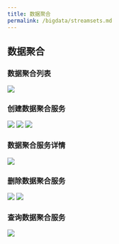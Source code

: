 ```yaml
---
title: 数据聚合
permalink: /bigdata/streamsets.md
---
```


## 数据聚合
### 数据聚合列表
![](~@vuepress/streamsets-list.png)

### 创建数据聚合服务
![](~@vuepress/streamsets-create1.png)
![](~@vuepress/streamsets-create2.png)
![](~@vuepress/streamsets-create3.png) 
 

### 数据聚合服务详情
![](~@vuepress/streamsets-detail.png) 

### 删除数据聚合服务
![](~@vuepress/streamsets-delete1.png) 
![](~@vuepress/streamsets-delete2.png) 

### 查询数据聚合服务
![](~@vuepress/streamsets-query.png)
